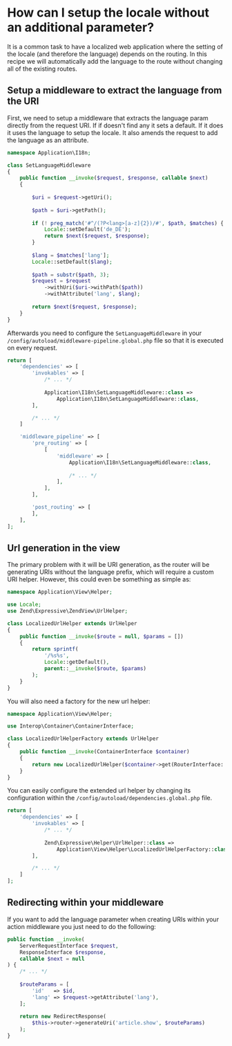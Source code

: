 # How can I setup the locale without an additional parameter?

It is a common task to have a localized web application where the setting of
the locale (and therefore the language) depends on the routing. In this recipe 
we will automatically add the language to the route without changing all of 
the existing routes.

## Setup a middleware to extract the language from the URI ##

First, we need to setup a middleware that extracts the language param directly
from the request URI. If if doesn't find any it sets a default. If it does
it uses the language to setup the locale. It also amends the request to add
the language as an attribute. 

```php
namespace Application\I18n;

class SetLanguageMiddleware
{
    public function __invoke($request, $response, callable $next)
    {
    
        $uri = $request->getUri();
        
        $path = $uri->getPath();
        
        if (! preg_match('#^/(?P<lang>[a-z]{2})/#', $path, $matches) {
            Locale::setDefault('de_DE');
            return $next($request, $response);
        }
        
        $lang = $matches['lang'];
        Locale::setDefault($lang);
        
        $path = substr($path, 3);
        $request = $request
            ->withUri($uri->withPath($path))
            ->withAttribute('lang', $lang);
            
        return $next($request, $response);
    }
}
```

Afterwards you need to configure the `SetLanguageMiddleware` in your 
`/config/autoload/middleware-pipeline.global.php` file so that it is executed 
on every request.

```php
return [
    'dependencies' => [
        'invokables' => [
            /* ... */
            
            Application\I18n\SetLanguageMiddleware::class =>
                Application\I18n\SetLanguageMiddleware::class,
        ],

        /* ... */
    ]

    'middleware_pipeline' => [
        'pre_routing' => [
            [
                'middleware' => [
                    Application\I18n\SetLanguageMiddleware::class,
                    
                    /* ... */
                ],
            ],
        ],

        'post_routing' => [
        ],
    ],
];
```

## Url generation in the view ##

The primary problem with it will be URI generation, as the router will be 
generating URIs without the language prefix, which will require a custom URI 
helper. However, this could even be something as simple as:

```php
namespace Application\View\Helper;

use Locale;
use Zend\Expressive\ZendView\UrlHelper;

class LocalizedUrlHelper extends UrlHelper
{
    public function __invoke($route = null, $params = [])
    {
        return sprintf(
            '/%s%s', 
            Locale::getDefault(), 
            parent::__invoke($route, $params)
        );
    }
}
```

You will also need a factory for the new url helper:

```php
namespace Application\View\Helper;

use Interop\Container\ContainerInterface;

class LocalizedUrlHelperFactory extends UrlHelper
{
    public function __invoke(ContainerInterface $container)
    {
        return new LocalizedUrlHelper($container->get(RouterInterface::class));
    }
}
```

You can easily configure the extended url helper by changing its configuration 
within the `/config/autoload/dependencies.global.php` file.

```php
return [
    'dependencies' => [
        'invokables' => [
            /* ... */
            
            Zend\Expressive\Helper\UrlHelper::class =>
                Application\View\Helper\LocalizedUrlHelperFactory::class,
        ],

        /* ... */
    ]
];
```

## Redirecting within your middleware ##

If you want to add the language parameter when creating URIs within your 
action middleware you just need to do the following:


```php
public function __invoke(
    ServerRequestInterface $request,
    ResponseInterface $response,
    callable $next = null
) {
    /* ... */
    
    $routeParams = [
        'id'   => $id,
        'lang' => $request->getAttribute('lang'),
    ];
    
    return new RedirectResponse(
        $this->router->generateUri('article.show', $routeParams)
    );
}
```

